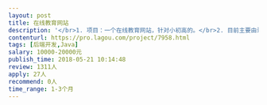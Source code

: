 ```yaml
---                
layout: post       
title: 在线教育网站           
description: '</br>1. 项目：一个在线教育网站，针对小初高的。</br>2. 目前主要由录播和留言板两大板块，其他小功能点先不叙述。</br>3. 目前情况：情况较特殊，后台工作朋友已经做了一部分，前端工作基本完成，还差接口和一些联调工作。</br>4. 需要一个java高手。其他均可再议。</br>'     
contenturl: https://pro.lagou.com/project/7958.html      
tags: [后端开发,Java]            
salary: 10000-20000元          
publish_time: 2018-05-21 10:14:48         
review: 1311人                   
apply: 27人                   
recommend: 0人                   
time_range: 1-3个月              
---                 
```

